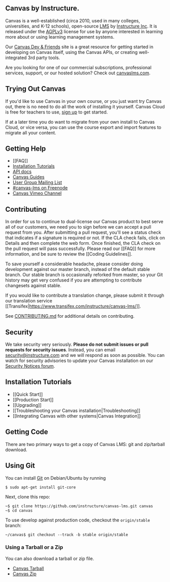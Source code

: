 ## Canvas by Instructure.

Canvas is a well-established (circa 2010, used in many colleges, universities, and K-12 schools), open-source [LMS](http://en.wikipedia.org/wiki/Learning_management_system) by [Instructure Inc](http://www.canvaslms.com/). It is released under the [AGPLv3](http://www.gnu.org/licenses/agpl.html) license for use by anyone interested in learning more about or using learning management systems.

Our [Canvas Dev & Friends](https://instructure.github.io/) site is a great resource for getting started in developing on Canvas itself, using the Canvas APIs, or creating well-integrated 3rd party tools.

Are you looking for one of our commercial subscriptions, professional services, support, or our hosted solution? Check out [canvaslms.com](https://www.canvaslms.com/).

## Trying Out Canvas

If you'd like to use Canvas in your own course, or you just want try Canvas out, there is no need to do all the work of installing it yourself. Canvas Cloud is free for teachers to use, [sign up](https://canvas.instructure.com/register) to get started.

If at a later time you do want to migrate from your own install to Canvas Cloud, or vice versa, you can use the course export and import features to migrate all your content.

## Getting Help

 * [[FAQ]]
 * [Installation Tutorials](#installation-tutorials)
 * [API docs](http://api.instructure.com)
 * [Canvas Guides](https://guides.canvaslms.com)
 * [User Group Mailing List](http://groups.google.com/group/canvas-lms-users)
 * [#canvas-lms on Freenode](http://webchat.freenode.net/?channels=canvas-lms&uio=d4)
 * [Canvas Vimeo Channel](https://vimeo.com/canvaslms)

## Contributing

In order for us to continue to dual-license our Canvas product to best serve all of our customers, we need you to sign before we can accept a pull request from you. After submitting a pull request, you'll see a status check that indicates if a signature is required or not. If the CLA check fails, click on Details and then complete the web form. Once finished, the CLA check on the pull request will pass successfully. Please read our [[FAQ]] for more information, and be sure to review the [[Coding Guidelines]].

To save yourself a considerable headache, please consider doing development against our master branch, instead of the default stable branch. Our stable branch is occasionally reforked from master, so your Git history may get very confused if you are attempting to contribute changesets against stable.

If you would like to contribute a translation change, please submit it through our translation service [[Transifex|https://www.transifex.com/instructure/canvas-lms/]].

See [CONTRIBUTING.md](https://github.com/instructure/canvas-lms/blob/stable/CONTRIBUTING.md) for additional details on contributing.

## Security

We take security very seriously. **Please do not submit issues or pull requests for security issues**. Instead, you can email security@instructure.com and we will respond as soon as possible. You can watch for security advisories to update your Canvas installation on our [Security Notices forum][security-notices].

## Installation Tutorials

 * [[Quick Start]]
 * [[Production Start]]
 * [[Upgrading]]
 * [[Troubleshooting your Canvas installation|Troubleshooting]]
 * [[Integrating Canvas with other systems|Canvas Integration]]

## Getting Code

There are two primary ways to get a copy of Canvas LMS: git and zip/tarball download.

## Using Git

You can install [Git](http://git-scm.com/) on Debian/Ubuntu by running

```
$ sudo apt-get install git-core
```

Next, clone this repo: 

```
~$ git clone https://github.com/instructure/canvas-lms.git canvas
~$ cd canvas
```

To use develop against production code, checkout the `origin/stable` branch:

```
~/canvas$ git checkout --track -b stable origin/stable
```

### Using a Tarball or a Zip

You can also download a tarball or zip file.
  
   * [Canvas Tarball](http://github.com/instructure/canvas-lms/tarball/stable)
   * [Canvas Zip](http://github.com/instructure/canvas-lms/zipball/stable)

[security-notices]: https://community.canvaslms.com/community/answers/security